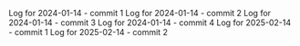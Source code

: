 Log for 2024-01-14 - commit 1
Log for 2024-01-14 - commit 2
Log for 2024-01-14 - commit 3
Log for 2024-01-14 - commit 4
Log for 2025-02-14 - commit 1
Log for 2025-02-14 - commit 2
